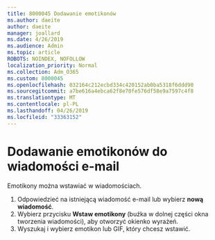 ```yaml
---
title: 8000045 Dodawanie emotikonów
ms.author: daeite
author: daeite
manager: joallard
ms.date: 4/26/2019
ms.audience: Admin
ms.topic: article
ROBOTS: NOINDEX, NOFOLLOW
localization_priority: Normal
ms.collection: Adm_O365
ms.custom: 8000045
ms.openlocfilehash: 032164c212ecbd334c420152ab0ba5318f6ddd90
ms.sourcegitcommit: a7be616a4ebca62f8e70fe576df58e9a7597c4f8
ms.translationtype: MT
ms.contentlocale: pl-PL
ms.lasthandoff: 04/26/2019
ms.locfileid: "33363152"
---
```

# <a name="adding-emojis-to-email-messages"></a>Dodawanie emotikonów do wiadomości e-mail

Emotikony można wstawiać w wiadomościach.

1. Odpowiedzieć na istniejącą wiadomość e-mail lub wybierz **nową wiadomość**.
1. Wybierz przycisku **Wstaw emotikony** (buźka w dolnej części okna tworzenia wiadomości), aby otworzyć okienko wyrażeń.
1. Wyszukaj i wybierz emotikon lub GIF, który chcesz wstawić.